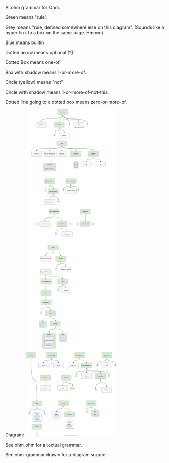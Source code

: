 A .ohm grammar for Ohm.
 
Green means "rule".

Grey means "rule, defined somewhere else on this diagram".  (Sounds like a hyper-link to a box on the same page.  Hmmm).

Blue means builtin

Dotted arrow means optional (?).

Dotted Box means one-of.

Box with shadow means 1-or-more-of.

Circle (yellow) means "not"

Circle with shadow means 1-or-more-of-not-this.

Dotted line going to a dotted box means zero-or-more-of.

Diagram: ![ohm grammar](ohm-grammar.svg)

See ohm.ohm for a textual grammar.

See ohm-grammar.drawio for a diagram source.

